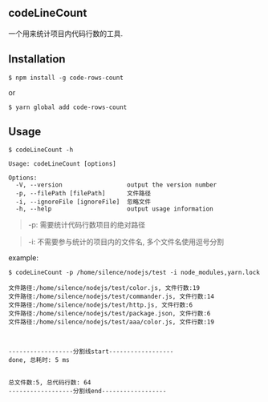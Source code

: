 ## codeLineCount


一个用来统计项目内代码行数的工具.

## Installation

```
$ npm install -g code-rows-count
```

or

```
$ yarn global add code-rows-count
```

## Usage

```
$ codeLineCount -h

Usage: codeLineCount [options]

Options:
  -V, --version                  output the version number
  -p, --filePath [filePath]      文件路径
  -i, --ignoreFile [ignoreFile]  忽略文件
  -h, --help                     output usage information
```

> -p: 需要统计代码行数项目的绝对路径

> -i: 不需要参与统计的项目内的文件名, 多个文件名使用逗号分割


example:

```
$ codeLineCount -p /home/silence/nodejs/test -i node_modules,yarn.lock

文件路径:/home/silence/nodejs/test/color.js, 文件行数:19
文件路径:/home/silence/nodejs/test/commander.js, 文件行数:14
文件路径:/home/silence/nodejs/test/http.js, 文件行数:6
文件路径:/home/silence/nodejs/test/package.json, 文件行数:6
文件路径:/home/silence/nodejs/test/aaa/color.js, 文件行数:19



------------------分割线start------------------
done, 总耗时: 5 ms


总文件数:5, 总代码行数: 64
------------------分割线end------------------
```






<!-- ## 代码提交规范 -->
<!--  -->
<!-- 1.  安装 [Commitizen](https://github.com/commitizen/cz-cli) 工具 -->
<!--  -->
<!--     ``` -->
<!--     $ npm install -g commitizen -->
<!--     ``` -->
<!--  -->
<!-- 2.  替换 `git commit` 命令 -->
<!--  -->
<!--     ``` -->
<!--     $ git cz -->
<!--     ``` -->
<!-- 3.  git cz以后会出现选项框用于选择本次提交的内容类型 -->
<!-- ``` -->
<!--     feat：新功能（feature） -->
<!--     fix：修补bug -->
<!--     docs：文档（documentation） -->
<!--     style： 格式（不影响代码运行的变动） -->
<!--     refactor：重构（即不是新增功能，也不是修改bug的代码变动） -->
<!--     perf: 提高性能的代码 -->
<!--     test：增加测试 -->
<!--     build: 影响构建系统或外部依赖项的更改 -->
<!--     ci: 修改ci配置文件或者脚本 -->
<!--     chore：构建过程或辅助工具的变动 -->
<!--     revert: 恢复之前的提交 -->
<!-- ``` -->
<!-- 4.  选择以后会出现Denote the scope of this change ($location, $browser, $compile, etc.) 用于输入本次提交改变的功能范围 -->
<!-- 5.  然后出现Write a short, imperative tense description of the change 用于输入本次提交内容的概要 -->
<!-- 6.  Provide a longer description of the change，用于输入本次提交内容的详细    描述 -->
<!-- 7.  List any breaking changes，用于输入本次提交的重要变更内容 -->
<!-- 8.  List any issues closed by this change 用于输入本次提交解决的问题 -->
